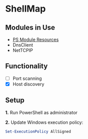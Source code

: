 # ShellMap
## Modules in Use
- [PS Module Resources](https://learn.microsoft.com/en-us/powershell/module/nettcpip/?view=windowsserver2025-ps)
- DnsClient
- NetTCPIP


## Functionality 
- [ ] Port scanning
- [x] Host discovery

## Setup
**1.** Run PowerShell as administrator

<!-- Decide whether this is done at initial startup using scripting or through user(?) -->
**2.** Update Windows execution policy:
  ```powershell
  Set-ExecutionPolicy AllSigned
  ```
